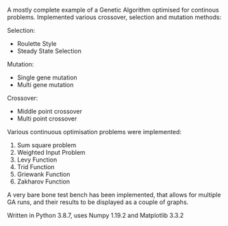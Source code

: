 A mostly complete example of a Genetic Algorithm optimised for continous problems. Implemented various crossover, selection and mutation methods:

Selection:
  - Roulette Style
  - Steady State Selection

Mutation:
  - Single gene mutation
  - Multi gene mutation

Crossover:
  - Middle point crossover
  - Multi point crossover

Various continuous optimisation problems were implemented:
  1. Sum square problem
  2. Weighted Input Problem
  3. Levy Function
  4. Trid Function
  5. Griewank Function
  6. Zakharov Function

A very bare bone test bench has been implemented, that allows for multiple GA runs, and their results to be displayed as a couple of graphs.

Written in Python 3.8.7, uses Numpy 1.19.2 and Matplotlib 3.3.2
